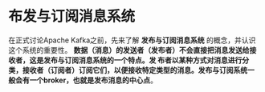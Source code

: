 布发与订阅消息系统
================================================================================
在正式讨论Apache Kafka之前，先来了解 **发布与订阅消息系统** 的概念，并认识这个系统的重要性。
**数据（消息）的发送者（发布者）不会直接把消息发送给接收者，这是发布与订阅消息系统的一个特点。发
布者以某种方式对消息进行分类，接收者（订阅者）订阅它们，以便接收特定类型的消息。发布与订阅系统一
般会有一个broker，也就是发布消息的中心点**。